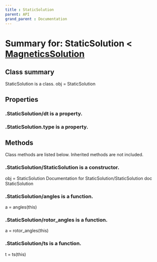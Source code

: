 ```yaml
---
title : StaticSolution
parent: API
grand_parent : Documentation
---
```

# Summary for: **StaticSolution**  < [MagneticsSolution](MagneticsSolution.html)

## Class summary

StaticSolution is a class.
obj = StaticSolution

## Properties

### .StaticSolution/**dt** is a property.

### .StaticSolution.**type** is a property.


## Methods

Class methods are listed below. Inherited methods are not included.

### .**StaticSolution**/StaticSolution is a constructor.
obj = StaticSolution
Documentation for StaticSolution/StaticSolution
doc StaticSolution

### .StaticSolution/**angles** is a function.
a = angles(this)

### .StaticSolution/**rotor_angles** is a function.
a = rotor_angles(this)

### .StaticSolution/**ts** is a function.
t = ts(this)


